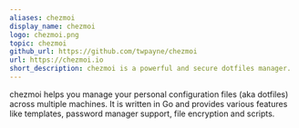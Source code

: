 ```yaml
---
aliases: chezmoi
display_name: chezmoi
logo: chezmoi.png
topic: chezmoi
github_url: https://github.com/twpayne/chezmoi
url: https://chezmoi.io
short_description: chezmoi is a powerful and secure dotfiles manager.
---
```

chezmoi helps you manage your personal configuration files (aka dotfiles) across multiple machines. It is written in Go and provides various features like templates, password manager support, file encryption and scripts.
